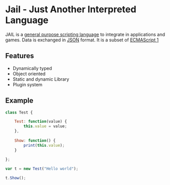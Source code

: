 # Jail - Just Another Interpreted Language

JAIL is a [general purpose scripting language](https://en.wikipedia.org/wiki/General-purpose_language) to integrate in applications and games. Data is exchanged in [JSON](https://www.json.org/json-en.html) format. It is a subset of [ECMAScript 1](https://www.ecma-international.org/wp-content/uploads/ECMA-262_1st_edition_june_1997.pdf)


## Features
 * Dynamically typed
 * Object oriented
 * Static and dynamic Library
 * Plugin system

## Example
```Javascript
class Test {

    Test: function(value) {
        this.value = value;
    },
    
    Show: function() {
        print(this.value);
    }
    
};

var t = new Test("Hello world");

t.Show();
```
